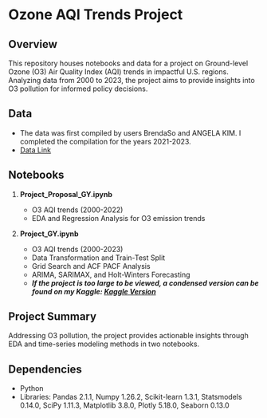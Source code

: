 # Ozone AQI Trends Project

## Overview

This repository houses notebooks and data for a project on Ground-level Ozone (O3) Air Quality Index (AQI) trends in impactful U.S. regions. Analyzing data from 2000 to 2023, the project aims to provide insights into O3 pollution for informed policy decisions.

## Data
- The data was first compiled by users BrendaSo and ANGELA KIM. I completed the compilation for the years 2021-2023.
- [Data Link](https://www.kaggle.com/datasets/guslovesmath/us-pollution-data-200-to-2022/data)

## Notebooks

1. **Project_Proposal_GY.ipynb**
   - O3 AQI trends (2000-2022)
   - EDA and Regression Analysis for O3 emission trends

2. **Project_GY.ipynb**
   - O3 AQI trends (2000-2023)
   - Data Transformation and Train-Test Split
   - Grid Search and ACF PACF Analysis
   - ARIMA, SARIMAX, and Holt-Winters Forecasting
   - ***If the project is too large to be viewed, a condensed version can be found on my Kaggle: [Kaggle Version](https://www.kaggle.com/code/guslovesmath/o3-aqi-trends-in-high-impact-regions-project)***



## Project Summary
Addressing O3 pollution, the project provides actionable insights through EDA and time-series modeling methods in two notebooks.

## Dependencies

- Python
- Libraries: Pandas 2.1.1, Numpy 1.26.2, Scikit-learn 1.3.1, Statsmodels 0.14.0, SciPy 1.11.3, Matplotlib 3.8.0, Plotly 5.18.0, Seaborn 0.13.0

